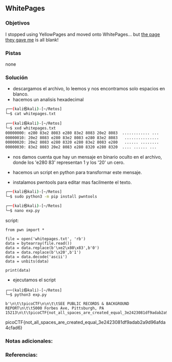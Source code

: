 ## WhitePages
### Objetivos 
I stopped using YellowPages and moved onto WhitePages... but [the page they gave me](https://jupiter.challenges.picoctf.org/static/fa4a277cfa846e07a5981d8a19288a2e/whitepages.txt) is all blank!

### Pistas
none

### Solución 


- descargamos el archivo, lo leemos y nos encontramos solo espacios en blanco.
- hacemos un analisis hexadecimal
``` bash
┌──(kali㉿kali)-[~/Retos]
└─$ cat whitepages.txt 
                                                                                                                                          
┌──(kali㉿kali)-[~/Retos]
└─$ xxd whitepages.txt 
00000000: e280 83e2 8083 e280 83e2 8083 20e2 8083  ............ ...
00000010: 20e2 8083 e280 83e2 8083 e280 83e2 8083   ...............
00000020: 20e2 8083 e280 8320 e280 83e2 8083 e280   ...... ........
00000030: 83e2 8083 20e2 8083 e280 8320 e280 8320  .... ...... ... 
 ```

- nos damos cuenta que hay un mensaje en binario oculto en el archivo, donde los 'e280 83' representan 1 y los '20' un cero.
- hacemos un script en python para transformar este mensaje.

- instalamos pwntools para editar mas facilmente el texto.
``` bash                                                              
┌──(kali㉿kali)-[~/Retos]
└─$ sudo python3 -m pip install pwntools 

┌──(kali㉿kali)-[~/Retos]
└─$ nano exp.py
```

script:
```
from pwn import *

file = open('whitepages.txt', 'rb')
data = bytearray(file.read())
data = data.replace(b'\xe2\x80\x83',b'0')
data = data.replace(b'\x20',b'1')
data = data.decode('ascii')
data = unbits(data)

print(data)
```

- ejecutamos el script
```
┌──(kali㉿kali)-[~/Retos]
└─$ python3 exp.py

b'\n\t\tpicoCTF\n\n\t\tSEE PUBLIC RECORDS & BACKGROUND REPORT\n\t\t5000 Forbes Ave, Pittsburgh, PA 15213\n\t\tpicoCTF{not_all_spaces_are_created_equal_3e2423081df9adab2a9d96afda4cfad6}\n\t\t'
```

picoCTF{not_all_spaces_are_created_equal_3e2423081df9adab2a9d96afda4cfad6}

### Notas adicionales:

### Referencias:

